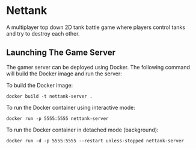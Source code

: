 # Nettank

A multiplayer top down 2D tank battle game where players control tanks and try to destroy each other.

## Launching The Game Server

The gamer server can be deployed using Docker. The following command will build the Docker image and run the server:

To build the Docker image:

```shell
docker build -t nettank-server .
```

To run the Docker container using interactive mode:

```shell
docker run -p 5555:5555 nettank-server
```

To run the Docker container in detached mode (background):

```shell
docker run -d -p 5555:5555 --restart unless-stopped nettank-server
```